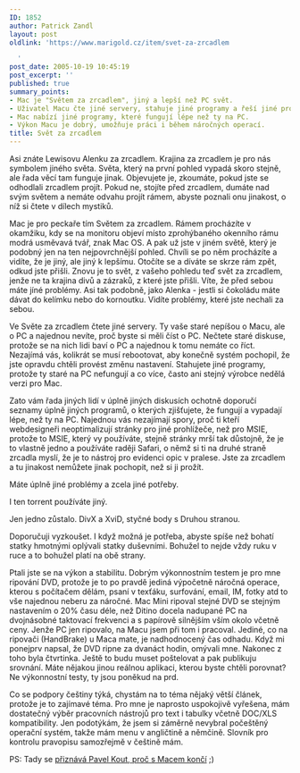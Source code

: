 ```yaml
---
ID: 1852
author: Patrick Zandl
layout: post
oldlink: 'https://www.marigold.cz/item/svet-za-zrcadlem

  '
post_date: 2005-10-19 10:45:19
post_excerpt: ''
published: true
summary_points:
- Mac je "Světem za zrcadlem", jiný a lepší než PC svět.
- Uživatel Macu čte jiné servery, stahuje jiné programy a řeší jiné problémy.
- Mac nabízí jiné programy, které fungují lépe než ty na PC.
- Výkon Macu je dobrý, umožňuje práci i během náročných operací.
title: Svět za zrcadlem
---
```


<p>Asi znáte Lewisovu Alenku za zrcadlem. Krajina za zrcadlem je pro nás symbolem jiného světa. Světa, který na první pohled vypadá skoro stejně, ale řada věcí tam funguje jinak. Objevujete je, zkoumáte, pokud jste se odhodlali zrcadlem projít. Pokud ne, stojíte před zrcadlem, dumáte nad svým světem a nemáte odvahu projít rámem, abyste poznali onu jinakost, o níž si čtete v dílech mystiků. </p>

<p>Mac je pro peckaře tím Světem za zrcadlem. Rámem procházíte v okamžiku, kdy se na monitoru objeví místo zprohýbaného okenního rámu modrá usměvavá tvář, znak Mac OS. A pak už jste v jiném světě, který je podobný jen na ten nejpovrchnější pohled. Chvíli se po něm procházíte a vidíte, že je jiný, ale jiný k lepšímu. Otočíte se a díváte se skrze rám zpět, odkud jste přišli. Znovu je to svět, z vašeho pohledu teď svět za zrcadlem, jenže ne ta krajina divů a zázraků, z které jste přišli. Víte, že před sebou máte jíné problémy.  Asi tak podobně, jako Alenka - jestli si čokoládu máte dávat do kelímku nebo do kornoutku. Vidíte problémy, které jste nechali za sebou. </p>

<p>Ve Světe za zrcadlem čtete jiné servery. Ty vaše staré nepíšou o Macu, ale o PC a najednou nevíte, proč byste si měli číst o PC. Nečtete staré diskuse, protože se na nich lidi baví o PC a najednou k tomu nemáte co říct. Nezajímá vás, kolikrát se musí rebootovat, aby konečně systém pochopil, že jste opravdu chtěli provést změnu nastavení. Stahujete jiné programy, protože ty staré na PC nefungují a co více, často ani stejný výrobce nedělá verzi pro Mac. </p>

<p>Zato vám řada jiných lidí v úplně jiných diskusích ochotně doporučí seznamy úplně jiných programů, o kterých zjišťujete, že fungují a vypadají lépe, než ty na PC. Najednou vás nezajímají spory, proč ti kteří webdesigneři neoptimalizují stránky pro jiné prohlížeče, než pro MSIE, protože to MSIE, který vy používáte, stejně stránky mrší tak důstojně, že je to vlastně jedno a používáte raději Safari, o němž si ti na druhé straně zrcadla myslí, že je to nástroj pro evidenci opic v pralese. Jste za zrcadlem a tu jinakost nemůžete jinak pochopit, než si ji prožít. </p>

<p>Máte úplně jiné problémy a zcela jiné potřeby.</p>

<p>I ten torrent používáte jiný. </p>

<p>Jen jedno zůstalo. DivX a XviD, styčné body s Druhou stranou. </p>

<p>Doporučuji vyzkoušet. I když možná je potřeba, abyste spíše než bohatí statky hmotnými oplývali statky duševními. Bohužel to nejde vždy ruku v ruce a to bohužel platí na obě strany. </p>

<p>Ptali jste se na výkon a stabilitu. Dobrým výkonnostním testem je pro mne ripování DVD, protože je to po pravdě jediná výpočetně náročná operace, kterou s počítačem dělám, psaní v texťáku, surfování, email, IM, fotky atd to vše najednou neberu za náročné. Mac Mini ripoval stejné DVD se stejným nastavením o 20% času déle, než Ditino docela nadupané PC na dvojnásobné taktovací frekvenci a s papírově silnějším vším okolo včetně ceny. Jenže PC jen ripovalo, na Macu jsem při tom i pracoval. Jediné, co na ripovači (HandBrake) u Maca mate, je nadhodnocený čas odhadu. Když mi ponejprv napsal, že DVD ripne za dvanáct hodin, omývali mne. Nakonec z toho byla čtvrtinka. Ještě to budu muset poštelovat a pak publikuju srovnání. Máte nějakou jinou reálnou aplikaci, kterou byste chtěli porovnat? Ne výkonnostní testy, ty jsou poněkud na prd.  </p>

<p>Co se podpory češtiny týká, chystám na to téma nějaký větší článek, protože je to zajímavé téma. Pro mne je naprosto uspokojivě vyřešena, mám dostatečný výběr pracovních nástrojů pro text i tabulky včetně DOC/XLS kompatibility. Jen podotýkám, že jsem si záměrně nevybral počeštěný operační systém, takže mám menu v angličtině a němčině. Slovník pro kontrolu pravopisu samozřejmě v češtině mám.
</p>

<p>PS: Tady se <a href="http://www.chomat.net/articles/pavel-kout-jabka-po-krk">přiznává Pavel Kout, proč s Macem končí</a> ;) </p>